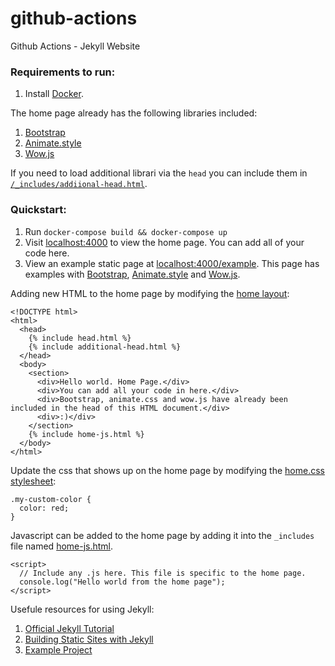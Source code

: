 # github-actions
Github Actions - Jekyll Website

### Requirements to run:
1. Install [Docker](https://docs.docker.com/get-docker/).

The home page already has the following libraries included:
1. [Bootstrap](https://getbootstrap.com/)
2. [Animate.style](https://animate.style/)
3. [Wow.js](https://wowjs.uk/)

If you need to load additional librari via the `head` you can include them in [`/_includes/addiional-head.html`](https://github.com/S-Cardenas/github-actions/blob/main/_includes/additional-head.html).

### Quickstart:
1. Run `docker-compose build && docker-compose up`
2. Visit [localhost:4000](http://localhost:4000) to view the home page. You can add all of your code here.
3. View an example static page at [localhost:4000/example](http://localhost:4000/example). This page has examples with [Bootstrap](https://getbootstrap.com/), [Animate.style](https://animate.style/) and [Wow.js](https://wowjs.uk/).

Adding new HTML to the home page by modifying the [home layout](https://github.com/S-Cardenas/github-actions/blob/main/_layouts/home.html):

```
<!DOCTYPE html>
<html>
  <head>
    {% include head.html %}
    {% include additional-head.html %}
  </head>
  <body>
    <section>
      <div>Hello world. Home Page.</div>
      <div>You can add all your code in here.</div>
      <div>Bootstrap, animate.css and wow.js have already been included in the head of this HTML document.</div>
      <div>:)</div>
    </section>
    {% include home-js.html %}
  </body>
</html>
```

Update the css that shows up on the home page by modifying the [home.css stylesheet](https://github.com/S-Cardenas/github-actions/blob/main/css/home.css):
```
.my-custom-color {
  color: red;
}
```

Javascript can be added to the home page by adding it into the `_includes` file named [home-js.html](https://github.com/S-Cardenas/github-actions/blob/main/_includes/home-js.html).

```
<script>
  // Include any .js here. This file is specific to the home page.
  console.log("Hello world from the home page");
</script>
```

Usefule resources for using Jekyll:
1. [Official Jekyll Tutorial](https://jekyllrb.com/)
2. [Building Static Sites with Jekyll](https://programminghistorian.org/en/lessons/building-static-sites-with-jekyll-github-pages#running-a-website-locally-)
3. [Example Project](https://github.com/joeltennant/Jekyll-and-Docker-Compose)